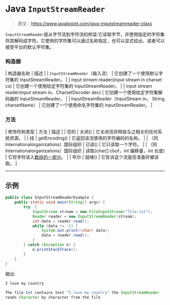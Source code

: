 # Java `InputStreamReader`

> 原文：<https://www.javatpoint.com/java-inputstreamreader-class>

`InputStreamReader`是从字节流到字符流的桥梁:它读取字节，并使用指定的字符集将其解码成字符。它使用的字符集可以通过名称指定，也可以显式给出，或者可以接受平台的默认字符集。

### 构造器

| 构造器名称 | 描述 |
| `InputStreamReader`（输入流） | 它创建了一个使用默认字符集的 InputStreamReader。 |
| input stream reader(input stream in charset cs) | 它创建一个使用给定字符集的 InputStreamReader。 |
| input stream reader(input stream in、CharsetDecoder dec) | 它创建一个使用给定字符集解码器的 InputStreamReader。 |
| InputStreamReader（InputStream in， String charsetName） | 它创建了一个使用命名字符集的 InputStreamReader。 |

### 方法

| 修饰符和类型 | 方法 | 描述 |
| 空的 | 关闭() | 它关闭流并释放与之相关的任何系统资源。 |
| 线 | getEncoding() | 它返回该流使用的字符编码的名称。 |
| （同 Internationalorganizations）国际组织 | 已读() | 它只读取一个字符。 |
| （同 Internationalorganizations）国际组织 | 读取(char[] cbuf，int 偏移量，int 长度) | 它将字符读入[数组的一部分](array-in-java)。 |
| 布尔 | 就绪() | 它告诉这个流是否准备好被读取。 |

* * *

## 示例

```java
public class InputStreamReaderExample {
	public static void main(String[] args) {
		try  {
			InputStream stream = new FileInputStream("file.txt");
			Reader reader = new InputStreamReader(stream);
			int data = reader.read();
			while (data != -1) {
				System.out.print((char) data);
				data = reader.read();
			}
		} catch (Exception e) {
			e.printStackTrace();
		}
	}
}

```

输出:

```java
I love my country

The file.txt contains text "I love my country" the InputStreamReader 
reads Character by character from the file

```